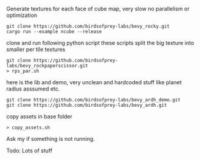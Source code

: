 Generate textures for each face of cube map, very slow no parallelism or optimization
```
git clone https://github.com/birdsofprey-labs/bevy_rocky.git
cargo run --example ncube --release
```
clone and run following python script
these scripts split the big texture into smaller per tile textures
```
git clone https://github.com/birdsofprey-labs/bevy_rockpaperscissor.git
> rps_par.sh
```
here is the lib and demo, very unclean and hardcoded stuff like planet radius asssumed etc.
```
git clone https://github.com/birdsofprey-labs/bevy_ardh_demo.git
git clone https://github.com/birdsofprey-labs/bevy_ardh.git
```
copy assets in base folder
```
> copy_assets.sh
```
Ask my if something is not running.

Todo:
Lots of stuff
